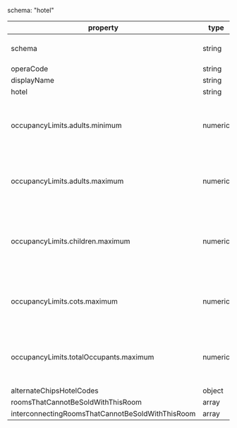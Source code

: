 schema: "hotel"

| property | type | value/example | reason | mandatory? |
|---|---|---|---|---|
| schema | string | hotel | the name of the resource | false |
| operaCode | string | ATH-MOO4 |  | false |
| displayName | string | Best Hotel |  | false |
| hotel | string | RESALT |  | false |
| occupancyLimits.adults.minimum | numeric | 1 | Minimum number of adults required in this room | true |
| occupancyLimits.adults.maximum | numeric | 3 | Maximum number of adults allowed in this room | false |
| occupancyLimits.children.maximum | numeric | 3 | Maximum number of children allowed in this room | false |
| occupancyLimits.cots.maximum | numeric | 1 | Maximum number of cots allowed in this room | true |
| occupancyLimits.totalOccupants.maximum | numeric | 1 | Describe how many people fit into this room | true |
| alternateChipsHotelCodes | object |  |  | false |
| roomsThatCannotBeSoldWithThisRoom | array |  |  | false |
| interconnectingRoomsThatCannotBeSoldWithThisRoom | array |  |  | false |
